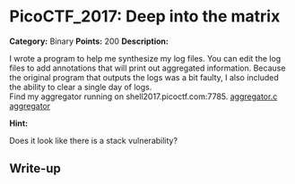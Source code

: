 # PicoCTF_2017: Deep into the matrix

**Category:** Binary
**Points:** 200
**Description:**

I wrote a program to help me synthesize my log files. You can edit the log files to add annotations that will print out aggregated information. Because the original program that outputs the logs was a bit faulty, I also included the ability to clear a single day of logs.  
Find my aggregator running on shell2017.picoctf.com:7785. [aggregator.c](https://webshell2017.picoctf.com/static/2745e04028ecf1c8ae15c70bb085f5e6/aggregator.c)  [aggregator](https://webshell2017.picoctf.com/static/2745e04028ecf1c8ae15c70bb085f5e6/aggregator)

**Hint:**

Does it look like there is a stack vulnerability?

## Write-up
<!--stackedit_data:
eyJoaXN0b3J5IjpbLTE0MjUzMzQyNjVdfQ==
-->